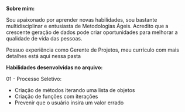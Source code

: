 **Sobre mim:**

Sou apaixonado por aprender novas habilidades, sou bastante multidisciplinar e entusiasta de Metodologias Ágeis. Acredito que a crescente geração de dados pode criar oportunidades para melhorar a qualidade de vida das pessoas.  

Possuo experiência como Gerente de Projetos, meu currículo com mais detalhes está aqui nessa pasta


**Habilidades desenvolvidas no arquivo:**

01 - Processo Seletivo:

- Criação de métodos iterando uma lista de objetos 
- Criação de funções com iterações
- Prevenir que o usuário insira um valor errado
